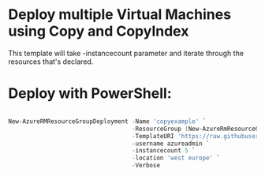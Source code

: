 # Deploy multiple Virtual Machines using Copy and CopyIndex
This template will take -instancecount parameter and iterate through the resources that's declared.

# Deploy with PowerShell:

````powershell

New-AzureRMResourceGroupDeployment -Name 'copyexample' `
                                   -ResourceGroup (New-AzureRmResourceGroup -Name 'CopyExample' -Location 'west europe').ResourceGroupName `
                                   -TemplateURI 'https://raw.githubusercontent.com/krnese/AzureDeploy/master/CopyExample/azuredeploy.json'`
                                   -username azureadmin `
                                   -instancecount 5 `
                                   -location 'west europe' `
                                   -Verbose
````
